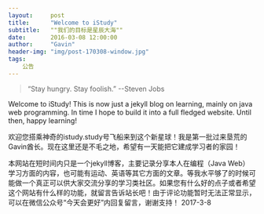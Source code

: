 ```yaml
---
layout:     post
title:      "Welcome to iStudy"
subtitle:   ""我们的目标是星辰大海""
date:       2016-03-08 12:00:00
author:     "Gavin"
header-img: "img/post-170308-window.jpg"
tags:
    公告
---
```


> “Stay hungry. Stay foolish.”  --Steven Jobs

Welcome to iStudy! This is now just a jekyll blog on learning, mainly on java web programming. In time I hope to build it into a full fledged website. Until then, happy learning!

欢迎您搭乘神奇的istudy.study号飞船来到这个新星球！我是第一批过来垦荒的Gavin酋长。现在这里还是不毛之地，希望有一天能把它建成学习者的家园！

本网站在短时间内只是一个jekyll博客，主要记录分享本人在编程（Java Web）学习方面的内容，也可能有运动、英语等其它方面的文章。等我水平够了的时候可能做一个真正可以供大家交流分享的学习类社区。如果您有什么好的点子或者希望这个网站有什么样的功能，就留言告诉站长吧！由于评论功能暂时无法正常显示，可以在微信公众号“今天会更好”内回复留言，谢谢支持！
2017-3-8


